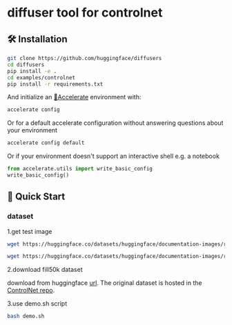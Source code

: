 # diffuser tool for controlnet

## 🛠️ Installation

```bash
git clone https://github.com/huggingface/diffusers
cd diffusers
pip install -e .
cd examples/controlnet
pip install -r requirements.txt
```

And initialize an [🤗Accelerate](https://github.com/huggingface/accelerate/) environment with:

```bash
accelerate config
```

Or for a default accelerate configuration without answering questions about your environment

```bash
accelerate config default
```

Or if your environment doesn't support an interactive shell e.g. a notebook

```python
from accelerate.utils import write_basic_config
write_basic_config()
```

## 🚀 Quick Start

### dataset

1.get test image

```sh
wget https://huggingface.co/datasets/huggingface/documentation-images/resolve/main/diffusers/controlnet_training/conditioning_image_1.png

wget https://huggingface.co/datasets/huggingface/documentation-images/resolve/main/diffusers/controlnet_training/conditioning_image_2.png
```

2.download fill50k dataset

download from huggingface [url](https://huggingface.co/datasets/fusing/fill50k). The original dataset is hosted in the [ControlNet repo](https://huggingface.co/lllyasviel/ControlNet/blob/main/training/fill50k.zip).

3.use demo.sh script

```sh
bash demo.sh
```
